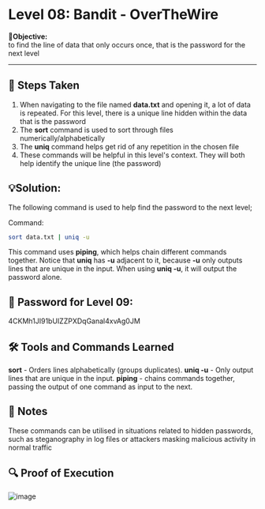 # Level 08: Bandit - OverTheWire

**🎯Objective:**  
to find the line of data that only occurs once, that is the password for the next level

---

## 📝 Steps Taken
1. When navigating to the file named **data.txt** and opening it, a lot of data is repeated. For this level, there is a unique line hidden within the data that is the password
2. The **sort** command is used to sort through files numerically/alphabetically
3. The **uniq** command helps get rid of any repetition in the chosen file
4. These commands will be helpful in this level's context. They will both help identify the unique line (the password)

## 💡Solution:
The following command is used to help find the password to the next level;

  Command:
   ```bash
   sort data.txt | uniq -u
```
This command uses **piping**, which helps chain different commands together. Notice that **uniq** has **-u** adjacent to it, because **-u** only outputs lines that are unique in the input. When using **uniq -u**, it will output the password alone.

## 🔑 Password for Level 09:
4CKMh1JI91bUIZZPXDqGanal4xvAg0JM

## 🛠️ Tools and Commands Learned
**sort** - Orders lines alphabetically (groups duplicates).
**uniq -u** - Only output lines that are unique in the input.
**piping** - chains commands together, passing the output of one command as input to the next. 

## 📝 Notes
These commands can be utilised in situations related to hidden passwords, such as steganography in log files or attackers masking malicious activity in normal traffic

## 🔍 Proof of Execution
![image](https://github.com/user-attachments/assets/eaf91ce6-2738-48e2-8cc7-d345b8a8f1d1)


